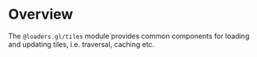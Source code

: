 # Overview

The `@loaders.gl/tiles` module provides common components for loading and updating tiles, i.e. traversal, caching etc.
